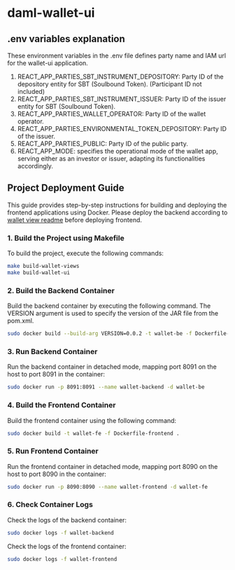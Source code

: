 # daml-wallet-ui

## .env variables explanation

These environment variables in the .env file defines party name and IAM url for the wallet-ui application. 

1. REACT_APP_PARTIES_SBT_INSTRUMENT_DEPOSITORY: Party ID of the depository entity for SBT (Soulbound Token). (Participant ID not included)
1. REACT_APP_PARTIES_SBT_INSTRUMENT_ISSUER: Party ID of the issuer entity for SBT (Soulbound Token).
1. REACT_APP_PARTIES_WALLET_OPERATOR: Party ID of the wallet operator.
1. REACT_APP_PARTIES_ENVIRONMENTAL_TOKEN_DEPOSITORY: Party ID of the issuer.
1. REACT_APP_PARTIES_PUBLIC: Party ID of the public party.
1. REACT_APP_MODE: specifies the operational mode of the wallet app, serving either as an investor or issuer, adapting its functionalities accordingly.

## Project Deployment Guide
This guide provides step-by-step instructions for building and deploying the frontend applications using Docker. Please deploy the backend according to [wallet view readme](../wallet-views/README.md) before deploying frontend.


### 1. Build the Project using Makefile
To build the project, execute the following commands:

``` bash
make build-wallet-views
make build-wallet-ui
```

### 2. Build the Backend Container
Build the backend container by executing the following command. The VERSION argument is used to specify the version of the JAR file from the pom.xml.

```bash
sudo docker build --build-arg VERSION=0.0.2 -t wallet-be -f Dockerfile-backend .
```

### 3. Run Backend Container
Run the backend container in detached mode, mapping port 8091 on the host to port 8091 in the container:

```bash
sudo docker run -p 8091:8091 --name wallet-backend -d wallet-be
```

### 4. Build the Frontend Container
Build the frontend container using the following command:

```bash
sudo docker build -t wallet-fe -f Dockerfile-frontend .
```

### 5. Run Frontend Container
Run the frontend container in detached mode, mapping port 8090 on the host to port 8090 in the container:

```bash
sudo docker run -p 8090:8090 --name wallet-frontend -d wallet-fe
```

### 6. Check Container Logs
Check the logs of the backend container:

```bash
sudo docker logs -f wallet-backend
```

Check the logs of the frontend container:

```bash
sudo docker logs -f wallet-frontend
```